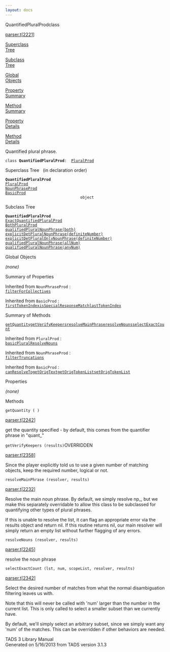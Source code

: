 ```yaml
---
layout: docs
---
```

<span class="title">QuantifiedPluralProd</span><span class="type">class</span>

[parser.t](../file/parser.t.html)\[[2221](../source/parser.t.html#2221)\]

[Superclass  
Tree](#_SuperClassTree_)

[Subclass  
Tree](#_SubClassTree_)

[Global  
Objects](#_ObjectSummary_)

[Property  
Summary](#_PropSummary_)

[Method  
Summary](#_MethodSummary_)

[Property  
Details](#_Properties_)

[Method  
Details](#_Methods_)

<div class="fdesc">

Quantified plural phrase.

`class `**`QuantifiedPluralProd`**` :   `[`PluralProd`](../object/PluralProd.html)

</div>

<span id="_SuperClassTree_"></span>

<div class="mjhd">

<span class="hdln">Superclass Tree</span>   (in declaration order)

</div>

**`QuantifiedPluralProd`**  
[`PluralProd`](../object/PluralProd.html)  
[`NounPhraseProd`](../object/NounPhraseProd.html)  
[`BasicProd`](../object/BasicProd.html)  
`                                 object`  
<span id="_SubClassTree_"></span>

<div class="mjhd">

<span class="hdln">Subclass Tree</span>  

</div>

**`QuantifiedPluralProd`**  
[`ExactQuantifiedPluralProd`](../object/ExactQuantifiedPluralProd.html)  
[`BothPluralProd`](../object/BothPluralProd.html)  
[`qualifiedPluralNounPhrase(both)`](../object/qualifiedPluralNounPhrase(both).html)  
[`explicitDetPluralNounPhrase(definiteNumber)`](../object/explicitDetPluralNounPhrase(definiteNumber).html)  
[`explicitDetPluralOnlyNounPhrase(definiteNumber)`](../object/explicitDetPluralOnlyNounPhrase(definiteNumber).html)  
[`qualifiedPluralNounPhrase(allNum)`](../object/qualifiedPluralNounPhrase(allNum).html)  
[`qualifiedPluralNounPhrase(anyNum)`](../object/qualifiedPluralNounPhrase(anyNum).html)  
<span id="_ObjectSummary_"></span>

<div class="mjhd">

<span class="hdln">Global Objects</span>  

</div>

*(none)* <span id="_PropSummary_"></span>

<div class="mjhd">

<span class="hdln">Summary of Properties</span>  

</div>





Inherited from `NounPhraseProd` :  
[`filterForCollectives`](../object/NounPhraseProd.html#filterForCollectives)

Inherited from `BasicProd` :  
[`firstTokenIndex`](../object/BasicProd.html#firstTokenIndex)[`isSpecialResponseMatch`](../object/BasicProd.html#isSpecialResponseMatch)[`lastTokenIndex`](../object/BasicProd.html#lastTokenIndex)

<span id="_MethodSummary_"></span>

<div class="mjhd">

<span class="hdln">Summary of Methods</span>  

</div>

[`getQuantity`](#getQuantity)[`getVerifyKeepers`](#getVerifyKeepers)[`resolveMainPhrase`](#resolveMainPhrase)[`resolveNouns`](#resolveNouns)[`selectExactCount`](#selectExactCount)

Inherited from `PluralProd` :  
[`basicPluralResolveNouns`](../object/PluralProd.html#basicPluralResolveNouns)

Inherited from `NounPhraseProd` :  
[`filterTruncations`](../object/NounPhraseProd.html#filterTruncations)

Inherited from `BasicProd` :  
[`canResolveTo`](../object/BasicProd.html#canResolveTo)[`getOrigText`](../object/BasicProd.html#getOrigText)[`getOrigTokenList`](../object/BasicProd.html#getOrigTokenList)[`setOrigTokenList`](../object/BasicProd.html#setOrigTokenList)

<span id="_Properties_"></span>

<div class="mjhd">

<span class="hdln">Properties</span>  

</div>

*(none)* <span id="_Methods_"></span>

<div class="mjhd">

<span class="hdln">Methods</span>  

</div>

<span id="getQuantity"></span>

`getQuantity ( )`

[parser.t](../file/parser.t.html)\[[2242](../source/parser.t.html#2242)\]

<div class="desc">

get the quantity specified - by default, this comes from the quantifier
phrase in "quant\_"

</div>

<span id="getVerifyKeepers"></span>

`getVerifyKeepers (results)`<span class="rem">OVERRIDDEN</span>

[parser.t](../file/parser.t.html)\[[2358](../source/parser.t.html#2358)\]

<div class="desc">

Since the player explicitly told us to use a given number of matching
objects, keep the required number, logical or not.

</div>

<span id="resolveMainPhrase"></span>

`resolveMainPhrase (resolver, results)`

[parser.t](../file/parser.t.html)\[[2232](../source/parser.t.html#2232)\]

<div class="desc">

Resolve the main noun phrase. By default, we simply resolve np\_, but we
make this separately overridable to allow this class to be subclassed
for quantifying other types of plural phrases.

If this is unable to resolve the list, it can flag an appropriate error
via the results object and return nil. If this routine returns nil, our
main resolver will simply return an empty list without further flagging
of any errors.

</div>

<span id="resolveNouns"></span>

`resolveNouns (resolver, results)`

[parser.t](../file/parser.t.html)\[[2245](../source/parser.t.html#2245)\]

<div class="desc">

resolve the noun phrase

</div>

<span id="selectExactCount"></span>

`selectExactCount (lst, num, scopeList, resolver, results)`

[parser.t](../file/parser.t.html)\[[2342](../source/parser.t.html#2342)\]

<div class="desc">

Select the desired number of matches from what the normal disambiguation
filtering leaves us with.

Note that this will never be called with 'num' larger than the number in
the current list. This is only called to select a smaller subset than we
currently have.

By default, we'll simply select an arbitrary subset, since we simply
want any 'num' of the matches. This can be overridden if other behaviors
are needed.

</div>

<div class="ftr">

TADS 3 Library Manual  
Generated on 5/16/2013 from TADS version 3.1.3

</div>
